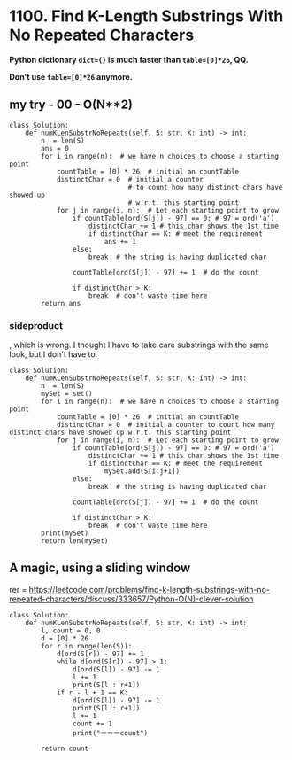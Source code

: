 # 1100. Find K-Length Substrings With No Repeated Characters

**Python dictionary `dict={}` is much faster than `table=[0]*26`, QQ.**

**Don't use `table=[0]*26` anymore.**


## my try - 00 -  O(N**2)
```python=
class Solution:
    def numKLenSubstrNoRepeats(self, S: str, K: int) -> int:
        n  = len(S)
        ans = 0
        for i in range(n):  # we have n choices to choose a starting point
            countTable = [0] * 26  # initial an countTable
            distinctChar = 0  # initial a counter 
                              # to count how many distinct chars have showed up 
                              # w.r.t. this starting point
            for j in range(i, n):  # Let each starting point to grow
                if countTable[ord(S[j]) - 97] == 0: # 97 = ord('a')
                    distinctChar += 1 # this char shows the 1st time
                    if distinctChar == K: # meet the requirement
                        ans += 1
                else:
                    break  # the string is having duplicated char
                    
                countTable[ord(S[j]) - 97] += 1  # do the count
                
                if distinctChar > K:
                    break  # don't waste time here
        return ans
```
### sideproduct
, which is wrong.
I thought I have to take care substrings with the same look, but I don't have to.
```python=
class Solution:
    def numKLenSubstrNoRepeats(self, S: str, K: int) -> int:
        n  = len(S)
        mySet = set()
        for i in range(n):  # we have n choices to choose a starting point
            countTable = [0] * 26  # initial an countTable
            distinctChar = 0  # initial a counter to count how many distinct chars have showed up w.r.t. this starting point
            for j in range(i, n):  # Let each starting point to grow
                if countTable[ord(S[j]) - 97] == 0: # 97 = ord('a')
                    distinctChar += 1 # this char shows the 1st time
                    if distinctChar == K: # meet the requirement
                        mySet.add(S[i:j+1])
                else:
                    break  # the string is having duplicated char
                    
                countTable[ord(S[j]) - 97] += 1  # do the count
                
                if distinctChar > K:
                    break  # don't waste time here
        print(mySet)
        return len(mySet)
```
## A magic, using a sliding window
rer = 
https://leetcode.com/problems/find-k-length-substrings-with-no-repeated-characters/discuss/333657/Python-O(N)-clever-solution
```python=
class Solution:
    def numKLenSubstrNoRepeats(self, S: str, K: int) -> int:
        l, count = 0, 0
        d = [0] * 26
        for r in range(len(S)):
            d[ord(S[r]) - 97] += 1
            while d[ord(S[r]) - 97] > 1:
                d[ord(S[l]) - 97] -= 1
                l += 1
                print(S[l : r+1])
            if r - l + 1 == K:
                d[ord(S[l]) - 97] -= 1
                print(S[l : r+1])
                l += 1
                count += 1
                print("＝＝＝count")

        return count
```